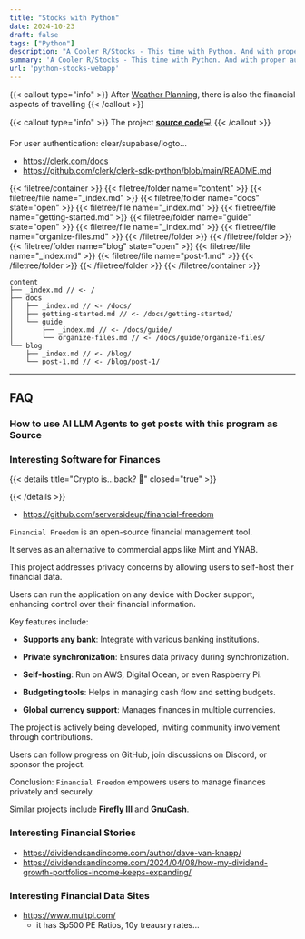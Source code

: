 ```yaml
---
title: "Stocks with Python"
date: 2024-10-23
draft: false
tags: ["Python"]
description: "A Cooler R/Stocks - This time with Python. And with proper auth"
summary: 'A Cooler R/Stocks - This time with Python. And with proper auth'
url: 'python-stocks-webapp'
---
```



{{< callout type="info" >}}
After [Weather Planning](https://jalcocert.github.io/JAlcocerT/trip-planner-with-weather/), there is also the financial aspects of travelling
{{< /callout >}}


{{< callout type="info" >}}
The project [**source code**](https://gitlab.com/fossengineer1/py_stocks)💻 
{{< /callout >}}

For user authentication: clear/supabase/logto...
* https://clerk.com/docs
* https://github.com/clerk/clerk-sdk-python/blob/main/README.md





{{< filetree/container >}}
  {{< filetree/folder name="content" >}}
    {{< filetree/file name="_index.md" >}}
    {{< filetree/folder name="docs" state="open" >}}
      {{< filetree/file name="_index.md" >}}
      {{< filetree/file name="getting-started.md" >}}
      {{< filetree/folder name="guide" state="open" >}}
        {{< filetree/file name="_index.md" >}}
        {{< filetree/file name="organize-files.md" >}}
      {{< /filetree/folder >}}
    {{< /filetree/folder >}}
    {{< filetree/folder name="blog" state="open" >}}
      {{< filetree/file name="_index.md" >}}
      {{< filetree/file name="post-1.md" >}}
    {{< /filetree/folder >}}
  {{< /filetree/folder >}}
{{< /filetree/container >}}

```
content
├── _index.md // <- /
├── docs
│   ├── _index.md // <- /docs/
│   ├── getting-started.md // <- /docs/getting-started/
│   └── guide
│       ├── _index.md // <- /docs/guide/
│       └── organize-files.md // <- /docs/guide/organize-files/
└── blog
    ├── _index.md // <- /blog/
    └── post-1.md // <- /blog/post-1/
```

---

## FAQ

### How to use AI LLM Agents to get posts with this program as Source

### Interesting Software for Finances

{{< details title="Crypto is...back? 📌" closed="true" >}}


{{< /details >}}

* https://github.com/serversideup/financial-freedom

`Financial Freedom` is an open-source financial management tool.

It serves as an alternative to commercial apps like Mint and YNAB.

This project addresses privacy concerns by allowing users to self-host their financial data.

Users can run the application on any device with Docker support, enhancing control over their financial information.

Key features include:

- **Supports any bank**: Integrate with various banking institutions.
  
- **Private synchronization**: Ensures data privacy during synchronization.

- **Self-hosting**: Run on AWS, Digital Ocean, or even Raspberry Pi.

- **Budgeting tools**: Helps in managing cash flow and setting budgets.

- **Global currency support**: Manages finances in multiple currencies.

The project is actively being developed, inviting community involvement through contributions.

Users can follow progress on GitHub, join discussions on Discord, or sponsor the project.

Conclusion: `Financial Freedom` empowers users to manage finances privately and securely.

Similar projects include **Firefly III** and **GnuCash**.

### Interesting Financial Stories

* https://dividendsandincome.com/author/dave-van-knapp/
* https://dividendsandincome.com/2024/04/08/how-my-dividend-growth-portfolios-income-keeps-expanding/

### Interesting Financial Data Sites

* https://www.multpl.com/
  * it has Sp500 PE Ratios, 10y treausry rates...
